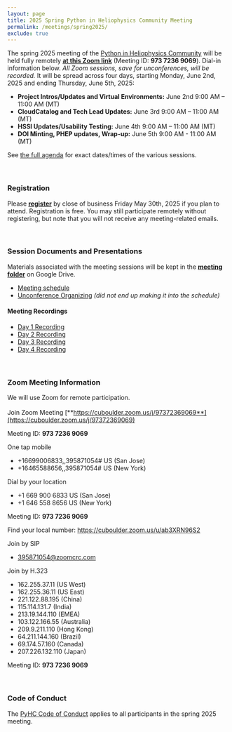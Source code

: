 ```yaml
---
layout: page
title: 2025 Spring Python in Heliophysics Community Meeting
permalink: /meetings/spring2025/
exclude: true
---
```


The spring 2025 meeting of the [Python in Heliophysics Community](https://pyhc.org) will be held fully remotely [**at this Zoom link**](https://cuboulder.zoom.us/j/97372369069) (Meeting ID: **973 7236 9069**). Dial-in information below. _All Zoom sessions, save for unconferences, will be recorded._ It will be spread across four days, starting Monday, June 2nd, 2025 and ending Thursday, June 5th, 2025: 

 - **Project Intros/Updates and Virtual Environments:** June 2nd 9:00 AM – 11:00 AM (MT)
 - **CloudCatalog and Tech Lead Updates:** June 3rd 9:00 AM – 11:00 AM (MT)
 - **HSSI Updates/Usability Testing:** June 4th 9:00 AM – 11:00 AM (MT)
 - **DOI Minting, PHEP updates, Wrap-up:** June 5th 9:00 AM - 11:00 AM (MT)

See [the full agenda](https://docs.google.com/spreadsheets/d/1y6abz5KvvkQm0x3XdSFKKJYc-lMKdhwbcUL6xz81fmU/edit?usp=sharing) for exact dates/times of the various sessions.
<br><br><br>
### Registration

Please [**register**](https://forms.gle/Ua5mAHmy6gfD1B4R7) by close of business Friday May 30th, 2025 if you plan to attend.  Registration is free.  You may still participate remotely without registering, but note that you will not receive any meeting-related emails.
<br><br><br>

### Session Documents and Presentations

Materials associated with the meeting sessions will be kept in the [**meeting folder**](https://drive.google.com/drive/folders/1r4ADxnJyLYvkMvfz0Xg1TAUrVKwB0U9W?usp=sharing) on Google Drive.

 - [Meeting schedule](https://docs.google.com/spreadsheets/d/1y6abz5KvvkQm0x3XdSFKKJYc-lMKdhwbcUL6xz81fmU/edit?usp=sharing)
 - [Unconference Organizing](https://docs.google.com/spreadsheets/d/1UEhyZ7uYqCXQLNAqJah_p7vqAW0RlRhc7v37_TQVxvI/edit?usp=sharing) _(did not end up making it into the schedule)_

#### Meeting Recordings

 - [Day 1 Recording](https://youtu.be/FSQ1J6KaXk4)
 - [Day 2 Recording](https://youtu.be/3u2dj3HNHb0)
 - [Day 3 Recording](https://youtu.be/1PfAy5T9K5w)
 - [Day 4 Recording](https://youtu.be/CEXMHoJXk64)
<br><br><br>

### Zoom Meeting Information
We will use Zoom for remote participation.
<br><br>
Join Zoom Meeting
[**https://cuboulder.zoom.us/j/97372369069**](https://cuboulder.zoom.us/j/97372369069)

Meeting ID: **973 7236 9069**

One tap mobile
 - +16699006833,,395871054# US (San Jose)
 - +16465588656,,395871054# US (New York)

Dial by your location
 - +1 669 900 6833 US (San Jose)
 - +1 646 558 8656 US (New York)

Meeting ID: **973 7236 9069**

Find your local number: https://cuboulder.zoom.us/u/ab3XRN96S2

Join by SIP
 - 395871054@zoomcrc.com

Join by H.323
 - 162.255.37.11 (US West)
 - 162.255.36.11 (US East)
 - 221.122.88.195 (China)
 - 115.114.131.7 (India)
 - 213.19.144.110 (EMEA)
 - 103.122.166.55 (Australia)
 - 209.9.211.110 (Hong Kong)
 - 64.211.144.160 (Brazil)
 - 69.174.57.160 (Canada)
 - 207.226.132.110 (Japan)

Meeting ID: **973 7236 9069**
<br><br><br>

### Code of Conduct
The [PyHC Code of Conduct](https://heliopython.org/docs/code_of_conduct/) applies to all participants in the spring 2025 meeting.

